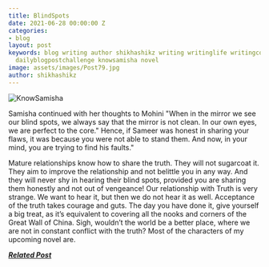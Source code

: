 ```yaml
---
title: BlindSpots
date: 2021-06-28 00:00:00 Z
categories:
- blog
layout: post
keywords: blog writing author shikhashikz writing writinglife writingcommunity dailyblogpost
  dailyblogpostchallenge knowsamisha novel
image: assets/images/Post79.jpg
author: shikhashikz
---
```


![KnowSamisha](https://github.com/shikhashikz/shikhashikz.github.io/blob/d3ac4126ac74b89cfc46e43057ab43244a9ac814/assets/images/2906_insta.jpg)


Samisha continued with her thoughts to Mohini "When in the mirror we see our blind spots, we always say that the mirror is not clean. In our own eyes, we are perfect to the core." Hence, if Sameer was honest in sharing your flaws, it was because you were not able to stand them. And now, in your mind, you are trying to find his faults."

Mature relationships know how to share the truth. They will not sugarcoat it. They aim to improve the relationship and not belittle you in any way. And they will never shy in hearing their blind spots, provided you are sharing them honestly and not out of vengeance! Our relationship with Truth is very strange. We want to hear it, but then we do not hear it as well. Acceptance of the truth takes courage and guts. The day you have done it, give yourself a big treat, as it’s equivalent to covering all the nooks and corners of the Great Wall of China. Sigh, wouldn’t the world be a better place, where we are not in constant conflict with the truth? Most of the characters of my upcoming novel are.



***[Related Post](https://shikhashikz.in/TheTruth-DailyBlogPost/)***
